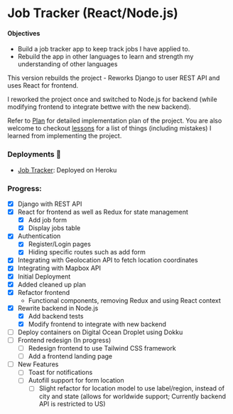 # Job Tracker (React/Node.js)

#### Objectives

- Build a job tracker app to keep track jobs I have applied to.
- Rebuild the app in other languages to learn and strength my understanding of other languages

This version rebuilds the project - Reworks Django to user REST API and uses React for frontend.

I reworked the project once and switched to Node.js for backend (while modifying frontend to integrate bettwe with the new backend).

Refer to [Plan](docs/plan.md) for detailed implementation plan of the project. You are also welcome to checkout [lessons](docs/lessons.md) for a list of things (including mistakes) I learned from implementing the project.

### Deployments :rocket:

- [Job Tracker](https://jobtracker-react.herokuapp.com/): Deployed on Heroku

### Progress:

- [x] Django with REST API
- [x] React for frontend as well as Redux for state management
  - [x] Add job form
  - [x] Display jobs table
- [x] Authentication
  - [x] Register/Login pages
  - [x] Hiding specific routes such as add form
- [x] Integrating with Geolocation API to fetch location coordinates
- [x] Integrating with Mapbox API
- [x] Initial Deployment
- [x] Added cleaned up plan
- [x] Refactor frontend
  - Functional components, removing Redux and using React context
- [x] Rewrite backend in Node.js
  - [x] Add backend tests
  - [x] Modify frontend to integrate with new backend
- [ ] Deploy containers on Digital Ocean Droplet using Dokku
- [ ] Frontend redesign (In progress)
  - [ ] Redesign frontend to use Tailwind CSS framework
  - [ ] Add a frontend landing page
- [ ] New Features
  - [ ] Toast for notifications
  - [ ] Autofill support for form location
    - [ ] Slight refactor for location model to use label/region, instead of city and state (allows for worldwide support; Currently backend API is restricted to US)
